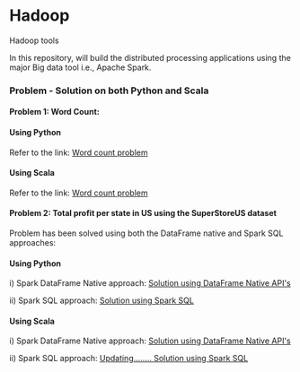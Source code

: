 # Hadoop
Hadoop tools

In this repository, will build the distributed processing applications using the major Big data tool i.e., Apache Spark.

### Problem - Solution on both Python and Scala

#### Problem 1: Word Count:

#### Using Python
Refer to the link: <a href= 'https://github.com/Manohar11/Hadoop/blob/master/Spark/Pyspark/word_count/src/main/python/word_count.py'> Word count problem </a>

#### Using Scala
Refer to the link: <a href= 'https://github.com/Manohar11/Hadoop/blob/master/Spark/Spark_with_scala/word_count/src/main/scala/word_count.scala'> Word count problem </a>

#### Problem 2: Total profit per state in US using the SuperStoreUS dataset
Problem has been solved using both the DataFrame native and Spark SQL approaches:

#### Using Python
i) Spark DataFrame Native approach: <a href='https://github.com/Manohar11/Hadoop/tree/master/Spark/Pyspark/DataFrame_native_API_solutions'> Solution using DataFrame Native API's </a>
  
ii) Spark SQL approach: <a href='https://github.com/Manohar11/Hadoop/blob/master/Spark/Pyspark/DataFrame_Spark_SQL_solutions/SuperStoreUS_SQL/src/main/python/SaleProfit_US_states.py'> Solution using Spark SQL </a>

#### Using Scala
i) Spark DataFrame Native approach: 
<a href='https://github.com/Manohar11/Hadoop/blob/master/Spark/Spark_with_scala/DataFrame_native_API_solutions/SuperStore/src/main/scala/SaleProfit_US_states.scala'> Solution using DataFrame Native API's </a>


ii) Spark SQL approach: <a href=''> Updating........ Solution using Spark SQL </a>




